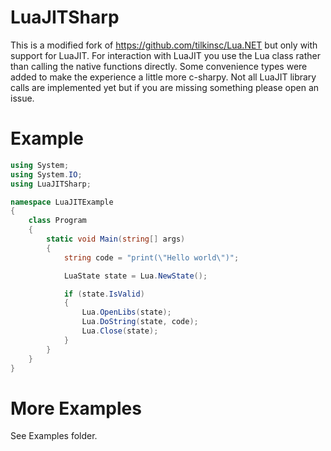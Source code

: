 # LuaJITSharp
This is a modified fork of https://github.com/tilkinsc/Lua.NET but only with support for LuaJIT. For interaction with LuaJIT you use the Lua class rather than calling the native functions directly. Some convenience types were added to make the experience a little more c-sharpy. Not all LuaJIT library calls are implemented yet but if you are missing something please open an issue.

# Example
```csharp
using System;
using System.IO;
using LuaJITSharp;

namespace LuaJITExample
{
    class Program
    {
        static void Main(string[] args)
        {
            string code = "print(\"Hello world\")";

            LuaState state = Lua.NewState();            

            if (state.IsValid)
            {
                Lua.OpenLibs(state);
                Lua.DoString(state, code);
                Lua.Close(state);
            }
        }
    }
}
```

# More Examples
See Examples folder.